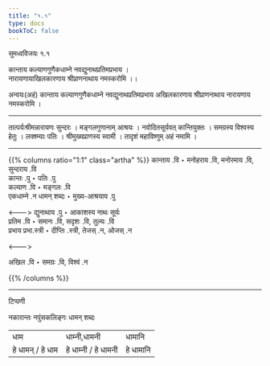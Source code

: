 ```yaml
---
title: "१.१"
type: docs
bookToC: false
---
```


<p class="shloka-num">सुमध्वविजयः १.१</p>
<p class="shloka">कान्ताय कल्याणगुणैकधाम्ने नवद्युनाथप्रतिमप्रभाय ।
<br>
नारायणायाखिलकारणाय श्रीप्राणनाथाय नमस्करोमि ।।
</p>

<p class="anvaya"><k>अन्वयः</k>(अहं) कान्ताय कल्याणगुणैकधाम्ने नवद्युनाथप्रतिमप्रभाय अखिलकारणाय श्रीप्राणनाथाय नारायणाय नमस्करोमि ।
</p>
<hr>
<p class="vyakhya"><k>तात्पर्यः</k>श्रीमन्नारायणः सुन्दरः । मङ्गलगुणानाम् आश्रयः । नवोदितसूर्यवत् कान्तियुक्तः । समग्रस्य विश्वस्य हेतुः । लक्श्म्याः पतिः । श्रीमुख्यप्राणस्य स्वामी । तादृशं महाविष्णुम् अहं नमामि ।</p>
<hr>
{{% columns ratio="1:1" class="artha" %}} <!-- begin columns block -->
<h>कान्ताय</h> .वि ‣ मनोहराय .वि, मनोरमाय .वि, सुन्दराय .वि
<br>
कान्तः .पु ‣ पतिः .पु
<br>
<h>कल्याण</h> .वि ‣ मङ्गलः .वि
<br>
<h>एकधाम्ने</h> .न धामन् शब्दः ‣ मुख्य-आश्रयाय .पु 

<---> <!-- magic separator, between columns -->
<h>द्युनाथाय</h> .पु ‣ आकाशस्य नाथः सूर्यः
<br>
<h>प्रतिम</h> .वि ‣ समानः .वि, सदृशः .वि, तुल्यः .वि
<br>
<h>प्रभाय</h>  प्रभा.स्त्री ‣ दीप्तिः .स्त्री, तेजस् .न, ओजस् .न

<---> <!-- magic separator, between columns -->

<h>अखिल</h> .वि ‣ समग्रः .वि, विश्वं .न

{{% /columns %}}
<hr>
<k>टिप्पणी</k>
<p class="vyakarna">
नकारान्तः नपुंसकलिङ्गः धामन् शब्दः
<table class="vyakarna">
  <tbody>
    <tr><td>धाम</td><td>धाम्नी,धामनी</td><td>धामानि</td></tr>
    <tr><td>हे धामन् / हे धाम</td><td>हे धाम्नी / हे धामनी</td><td>हे धामानि</td></tr>
  </tbody>
</table>
</p>
